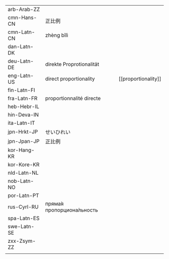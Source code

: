 | | | |
|-|-|-|
| arb-Arab-ZZ |  |  |
| cmn-Hans-CN | 正比例 |  |
| cmn-Latn-CN | zhèng bǐlì |  |
| dan-Latn-DK |  |  |
| deu-Latn-DE | direkte Proprotionalität |  |
| eng-Latn-US | direct proportionality | [[proportionality]] |
| fin-Latn-FI |  |  |
| fra-Latn-FR | proportionnalité directe |  |
| heb-Hebr-IL |  |  |
| hin-Deva-IN |  |  |
| ita-Latn-IT |  |  |
| jpn-Hrkt-JP | せいひれい |  |
| jpn-Jpan-JP | 正比例 |  |
| kor-Hang-KR |  |  |
| kor-Kore-KR |  |  |
| nld-Latn-NL |  |  |
| nob-Latn-NO |  |  |
| por-Latn-PT |  |  |
| rus-Cyrl-RU | пряма́я пропорциона́льность |  |
| spa-Latn-ES |  |  |
| swe-Latn-SE |  |  |
| zxx-Zsym-ZZ |  |  |
|  |  |  |